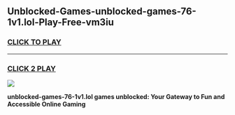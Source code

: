 
## Unblocked-Games-unblocked-games-76-1v1.lol-Play-Free-vm3iu
<h3>
<a href="https://premium76.site?title=unblocked-games-76-1v1.lol&ref=18A1">CLICK TO PLAY</a></h3>
<hr>

<h3>
<a href="https://premium76.site?title=unblocked-games-76-1v1.lol&ref=18A1">CLICK 2 PLAY</a>
  
</h3>

<a href="https://premium76.site?title=unblocked-games-76-1v1.lol&ref=18A1"><img src="https://clearcache.store/games.png"></a>


**unblocked-games-76-1v1.lol games unblocked: Your Gateway to Fun and Accessible Online Gaming**

